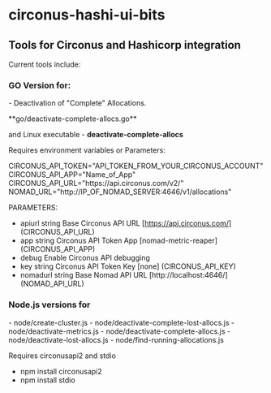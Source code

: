 # circonus-hashi-ui-bits
<h2>Tools for Circonus and Hashicorp integration</h2>

Current tools include:

<h3>GO Version for:</h3>
<p>- Deactivation of "Complete" Allocations.</p>
   **go/deactivate-complete-allocs.go**

and Linux executable - **deactivate-complete-allocs**
<p>Requires environment variables or Parameters:</p>
      CIRCONUS_API_TOKEN="API_TOKEN_FROM_YOUR_CIRCONUS_ACCOUNT"
      CIRCONUS_API_APP="Name_of_App"
      CIRCONUS_API_URL="https://api.circonus.com/v2/"
      NOMAD_URL="http://IP_OF_NOMAD_SERVER:4646/v1/allocations"
      
PARAMETERS:
- apiurl string
    	Base Circonus API URL [https://api.circonus.com/] (CIRCONUS_API_URL)
- app string
    	Circonus API Token App [nomad-metric-reaper] (CIRCONUS_API_APP)
- debug
    	Enable Circonus API debugging
- key string
    	Circonus API Token Key [none] (CIRCONUS_API_KEY)
- nomadurl string
    	Base Nomad API URL [http://localhost:4646/] (NOMAD_API_URL)

 <h3> Node.js versions for</h3>
- node/create-cluster.js
- node/deactivate-complete-lost-allocs.js
- node/deactivate-metrics.js
- node/deactivate-complete-allocs.js
- node/deactivate-lost-allocs.js
- node/find-running-allocations.js

Requires circonusapi2 and stdio
- npm install circonusapi2
- npm install stdio
